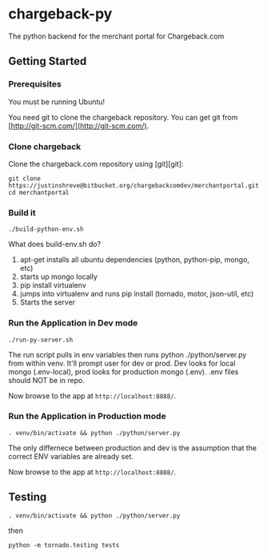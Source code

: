chargeback-py 
================================

The python backend for the merchant portal for Chargeback.com

## Getting Started

### Prerequisites

You must be running Ubuntu!

You need git to clone the chargeback repository. You can get git from
[http://git-scm.com/](http://git-scm.com/).


### Clone chargeback

Clone the chargeback.com repository using [git][git]:

```
git clone https://justinshreve@bitbucket.org/chargebackcomdev/merchantportal.git
cd merchantportal
```


### Build it

```
./build-python-env.sh
```

What does build-env.sh do?
1. apt-get installs all ubuntu dependencies (python, python-pip, mongo, etc)
2. starts up mongo locally
3. pip install virtualenv
4. jumps into virtualenv and runs pip install (tornado, motor, json-util, etc)
5. Starts the server


### Run the Application in Dev mode

```
./run-py-server.sh
```

The run script pulls in env variables then runs python ./python/server.py from within venv. It'll prompt user for dev or prod. Dev looks for local mongo (.env-local), prod looks for production mongo (.env). .env files should NOT be in repo.

Now browse to the app at `http://localhost:8888/`.


### Run the Application in Production mode

```
. venv/bin/activate && python ./python/server.py
```

The only differnece between production and dev is the assumption that the correct ENV variables are already set.

Now browse to the app at `http://localhost:8888/`.


## Testing
```
. venv/bin/activate && python ./python/server.py
```
then
```
python -m tornado.testing tests
```

